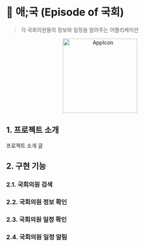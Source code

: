 # 📌 애;국 (Episode of 국회)
> 각 국회의원들의 정보와 일정을 알려주는 어플리케이션

<center>
  <img src="https://user-images.githubusercontent.com/55051191/200879642-0c38c36d-13de-4871-80e1-d57e4f52610e.png" width="200px" height="200px" alt="AppIcon"></img><br/>
</center>

## 1. 프로젝트 소개

프로젝트 소개 글
   
## 2. 구현 기능
### 2.1. 국회의원 검색
### 2.2. 국회의원 정보 확인
### 2.3. 국회의원 일정 확인
### 2.4. 국회의원 일정 알림
